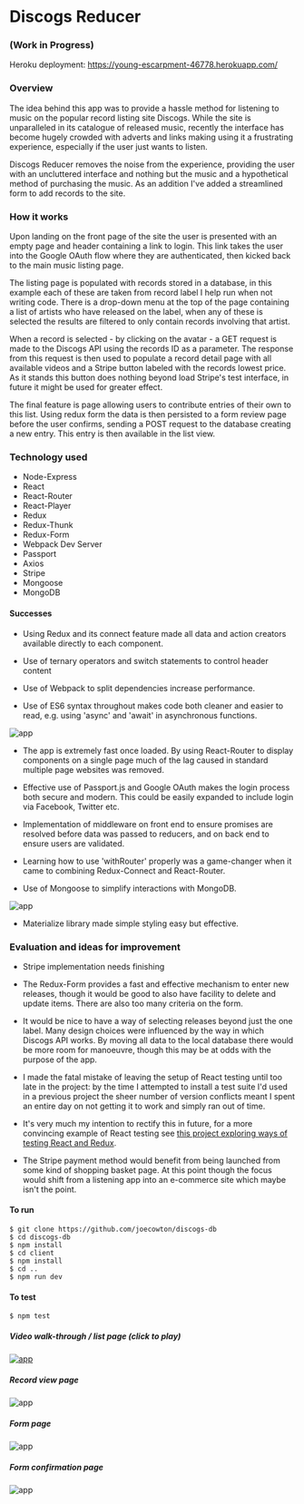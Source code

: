 # Discogs Reducer

### (Work in Progress)

Heroku deployment: https://young-escarpment-46778.herokuapp.com/

### Overview

The idea behind this app was to provide a hassle method for listening to music on the popular record listing site Discogs. While the site is unparalleled in its catalogue of released music, recently the interface has become hugely crowded with adverts and links making using it a frustrating experience, especially if the user just wants to listen.

Discogs Reducer removes the noise from the experience, providing the user with an uncluttered interface and nothing but the music and a hypothetical method of purchasing the music. As an addition I've added a streamlined form to add records to the site.

### How it works

Upon landing on the front page of the site the user is presented with an empty page and header containing a link to login. This link takes the user into the Google OAuth flow where they are authenticated, then kicked back to the main music listing page.

The listing page is populated with records stored in a database, in this example each of these are taken from record label I help run when not writing code. There is a drop-down menu at the top of the page containing a list of artists who have released on the label, when any of these is selected the results are filtered to only contain records involving that artist.

When a record is selected - by clicking on the avatar - a GET request is made to the Discogs API using the records ID as a parameter. The response from this request is then used to populate a record detail page with all available videos and a Stripe button labeled with the records lowest price. As it stands this button does nothing beyond load Stripe's test interface, in future it might be used for greater effect.

The final feature is page allowing users to contribute entries of their own to this list. Using redux form the data is then persisted to a form review page before the user confirms, sending a POST request to the database creating a new entry. This entry is then available in the list view.

### Technology used

* Node-Express
* React
* React-Router
* React-Player
* Redux
* Redux-Thunk
* Redux-Form
* Webpack Dev Server
* Passport
* Axios
* Stripe
* Mongoose
* MongoDB

#### Successes

* Using Redux and its connect feature made all data and action creators available directly to each component.

* Use of ternary operators and switch statements to control header content

* Use of Webpack to split dependencies increase performance.

* Use of ES6 syntax throughout makes code both cleaner and easier to read, e.g. using 'async' and 'await' in asynchronous functions.

![app](images/7.png)

* The app is extremely fast once loaded. By using React-Router to display components on a single page much of the lag caused in standard multiple page websites was removed.

* Effective use of Passport.js and Google OAuth makes the login process both secure and modern. This could be easily expanded to include login via Facebook, Twitter etc.

* Implementation of middleware on front end to ensure promises are resolved before data was passed to reducers, and on back end to ensure users are validated.

* Learning how to use 'withRouter' properly was a game-changer when it came to combining Redux-Connect and React-Router.

* Use of Mongoose to simplify interactions with MongoDB.

![app](images/8.png)

* Materialize library made simple styling easy but effective.

### Evaluation and ideas for improvement

* Stripe implementation needs finishing

* The Redux-Form provides a fast and effective mechanism to enter new releases, though it would be good to also have facility to delete and update items. There are also too many criteria on the form.

* It would be nice to have a way of selecting releases beyond just the one label. Many design choices were influenced by the way in which Discogs API works. By moving all data to the local database there would be more room for manoeuvre, though this may be at odds with the purpose of the app.

* I made the fatal mistake of leaving the setup of React testing until too late in the project: by the time I attempted to install a test suite I'd used in a previous project the sheer number of version conflicts meant I spent an entire day on not getting it to work and simply ran out of time.

* It's very much my intention to rectify this in future, for a more convincing example of React testing see [this project exploring ways of testing React and Redux](https://github.com/joecowton/react-tdd).

* The Stripe payment method would benefit from being launched from some kind of shopping basket page. At this point though the focus would shift from a listening app into an e-commerce site which maybe isn't the point.

#### To run

```
$ git clone https://github.com/joecowton/discogs-db
$ cd discogs-db
$ npm install
$ cd client
$ npm install
$ cd ..
$ npm run dev
```

#### To test

```
$ npm test
```

##### Video walk-through / list page (click to play)

[![app](images/1.png)](https://youtu.be/PzY-jtUyrPc)

##### Record view page

![app](images/2.png)

##### Form page

![app](images/3.png)

##### Form confirmation page

![app](images/4.png)

